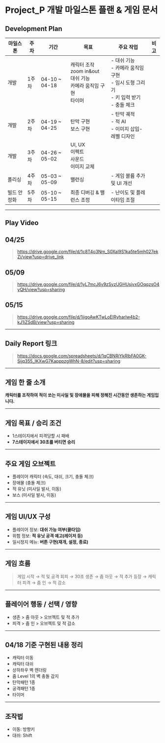 
# Project_P 개발 마일스톤 플랜 & 게임 문서

## Development Plan

| 마일스톤 | 주차 | 기간 | 목표 | 주요 작업 | 비고 |
|----------|------|-------|-------|------------|------|
| 개발 | 1주차 | 04-10 ~ 04-18 | 캐릭터 조작 <br> zoom in&out <br> 대쉬 기능<br> 카메라 움직임 구현 <br> 타이머  | - 대쉬 기능<br> - 카메라 움직임 구현<br>- 임시 도형 그리기<br>- 키 입력 받기<br>- 충돌 체크 |  |
| 개발 | 2주차 | 04-19 ~ 04-25 | 탄막 구현 <br> 보스 구현 |  - 탄막 궤적<br>- 적 AI<br>- 이미지 삽입- 레벨 디자인 |  |
| 개발 | 3주차 | 04-26 ~ 05-02 | UI, UX<br> 이펙트<br> 사운드<br> 이미지 교체 |  |  |
| 폴리싱 | 4주차 | 05-03 ~ 05-09 | 밸런싱 | - 게임 볼륨 추가 및 UI 개선 |  |
| 빌드 안정화 | 5주차 | 05-10 ~ 05-15 | 최종 디버깅 & 밸런스 조정 | - 난이도 및 플레이타임 조절 |  |

---

## Play Video

## 04/25

> https://drive.google.com/file/d/1c8T4o3Nm_S0Xal9S1ka5te5mh027ekZi/view?usp=drive_link

## 05/09

> https://drive.google.com/file/d/1yL7mcJ6v9zSvzUGHUsjvxGOqqzsO4yQH/view?usp=sharing

## 05/15

> https://drive.google.com/file/d/1iigoAwKTwLoEIRyharlw4b2-kJ1iZSdB/view?usp=sharing

---

## Daily Report 링크

> https://docs.google.com/spreadsheets/d/1qCBNRiYkRlbFA0GK-Sijq355_IKXwG7KapppzgWhN-8/edit?usp=sharing

---

## 게임 한 줄 소개

**캐릭터를 조작하여 적이 쏘는 미사일 및 장애물을 피해 정해진 시간동안 생존하는 게임입니다.**

---

## 게임 목표 / 승리 조건

- 1스테이지에서 피격당할 시 패배
- **7스테이지에서 30초를 버티면 승리**

---

## 주요 게임 오브젝트

- 플레이어 캐릭터 (속도, 대쉬, 크기, 충돌 체크)
- 장애물 (충돌 체크)
- 적 유닛 (미사일 발사, 이동)
- 보스 (미사일 발사, 이동)

---

## 게임 UI/UX 구성

- 플레이어 정보: **대쉬 가능 여부(쿨타임)**
- 위험 정보: **적 유닛 공격 예고(레이저 등)**
- 일시정지 메뉴: **버튼 구현(재개, 설정, 종료)**

---

## 게임 흐름

> 게임 시작 → 적 및 공격 회피 → 30초 생존 → 줌 아웃 → 적 추가 등장 → 캐릭터 피격 → 줌 인 → 적 감소

---

## 플레이어 행동 / 선택 / 영향

- 생존 > 줌 아웃 > 오브젝트 및 적 추가
- 피격 > 줌 인 > 오브젝트 및 적 감소

---

## 04/18 기준 구현된 내용 정리

- 캐릭터 이동
- 캐릭터 대쉬
- 상하좌우 벽 렌더링
- 줌 Level 1의 벽 충돌 감지
- 탄막패턴 1종
- 공격패턴 1종
- 타이머

--- 

## 조작법

- 이동: 방향키
- 대쉬: Shift